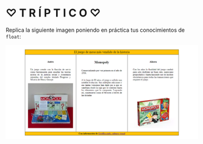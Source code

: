 # ♡ T R Í P T I C O ♡

Replica la siguiente imagen poniendo en práctica tus conocimientos de `float`:

![1.png](assets/images/1.png)
